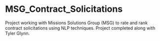 # MSG_Contract_Solicitations
Project working with Missions Solutions Group (MSG) to rate and rank contract solicitations using NLP techniques. Project completed along with Tyler Glynn. 
